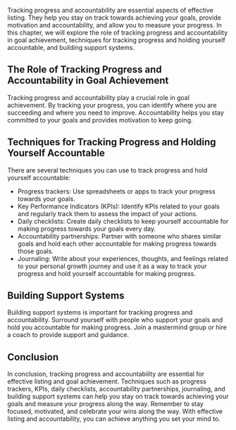 
Tracking progress and accountability are essential aspects of effective listing. They help you stay on track towards achieving your goals, provide motivation and accountability, and allow you to measure your progress. In this chapter, we will explore the role of tracking progress and accountability in goal achievement, techniques for tracking progress and holding yourself accountable, and building support systems.

The Role of Tracking Progress and Accountability in Goal Achievement
--------------------------------------------------------------------

Tracking progress and accountability play a crucial role in goal achievement. By tracking your progress, you can identify where you are succeeding and where you need to improve. Accountability helps you stay committed to your goals and provides motivation to keep going.

Techniques for Tracking Progress and Holding Yourself Accountable
-----------------------------------------------------------------

There are several techniques you can use to track progress and hold yourself accountable:

* Progress trackers: Use spreadsheets or apps to track your progress towards your goals.
* Key Performance Indicators (KPIs): Identify KPIs related to your goals and regularly track them to assess the impact of your actions.
* Daily checklists: Create daily checklists to keep yourself accountable for making progress towards your goals every day.
* Accountability partnerships: Partner with someone who shares similar goals and hold each other accountable for making progress towards those goals.
* Journaling: Write about your experiences, thoughts, and feelings related to your personal growth journey and use it as a way to track your progress and hold yourself accountable for making progress.

Building Support Systems
------------------------

Building support systems is important for tracking progress and accountability. Surround yourself with people who support your goals and hold you accountable for making progress. Join a mastermind group or hire a coach to provide support and guidance.

Conclusion
----------

In conclusion, tracking progress and accountability are essential for effective listing and goal achievement. Techniques such as progress trackers, KPIs, daily checklists, accountability partnerships, journaling, and building support systems can help you stay on track towards achieving your goals and measure your progress along the way. Remember to stay focused, motivated, and celebrate your wins along the way. With effective listing and accountability, you can achieve anything you set your mind to.

